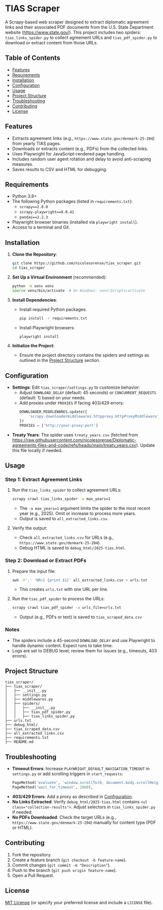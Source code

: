 # TIAS Scraper

A Scrapy-based web scraper designed to extract diplomatic agreement links and their associated PDF documents from the U.S. State Department website (https://www.state.gov/). This project includes two spiders: `tias_links_spider.py` to collect agreement URLs and `tias_pdf_spider.py` to download or extract content from those URLs.

## Table of Contents
- [Features](#features)
- [Requirements](#requirements)
- [Installation](#installation)
- [Configuration](#configuration)
- [Usage](#usage)
- [Project Structure](#project-structure)
- [Troubleshooting](#troubleshooting)
- [Contributing](#contributing)
- [License](#license)

## Features
- Extracts agreement links (e.g., `https://www.state.gov/denmark-25-204`) from yearly TIAS pages.
- Downloads or extracts content (e.g., PDFs) from the collected links.
- Uses Playwright for JavaScript-rendered page handling.
- Includes random user agent rotation and delay to avoid anti-scraping measures.
- Saves results to CSV and HTML for debugging.

## Requirements
- Python 3.8+
- The following Python packages (listed in `requirements.txt`):
  - `scrapy==2.8.0`
  - `scrapy-playwright==0.0.41`
  - `pandas==2.2.3`
- Playwright browser binaries (installed via `playwright install`).
- Access to a terminal and Git.

## Installation
1. **Clone the Repository**:
   ```bash
   git clone https://github.com/nicolesorense/tias_scraper.git
   cd tias_scraper
   ```

2. **Set Up a Virtual Environment** (recommended):
   ```bash
   python -m venv venv
   source venv/bin/activate  # On Windows: venv\Scripts\activate
   ```

3. **Install Dependencies**:
   - Install required Python packages:
     ```bash
     pip install -r requirements.txt
     ```
   - Install Playwright browsers:
     ```bash
     playwright install
     ```

4. **Initialize the Project**:
   - Ensure the project directory contains the spiders and settings as outlined in the [Project Structure](#project-structure) section.

## Configuration
- **Settings**: Edit `tias_scraper/settings.py` to customize behavior:
  - Adjust `DOWNLOAD_DELAY` (default: 45 seconds) or `CONCURRENT_REQUESTS` (default: 1) based on your needs.
  - Add proxies under `PROXIES` if facing 403/429 errors:
    ```python
    DOWNLOADER_MIDDLEWARES.update({
        'scrapy.downloadermiddlewares.httpproxy.HttpProxyMiddleware': 110,
    })
    PROXIES = ['http://your-proxy:port']
    ```
- **Treaty Years**: The spider uses `treaty_years.csv` (fetched from https://raw.githubusercontent.com/nicolesorense/Diplomatic-agreements-files-and-code/refs/heads/main/treaty_years.csv). Update this file locally if needed.

## Usage
### Step 1: Extract Agreement Links
1. Run the `tias_links_spider` to collect agreement URLs:
   ```bash
   scrapy crawl tias_links_spider -a max_years=1
   ```
   - The `-a max_years=1` argument limits the spider to the most recent year (e.g., 2025). Omit or increase to process more years.
   - Output is saved to `all_extracted_links.csv`.

2. Verify the output:
   - Check `all_extracted_links.csv` for URLs (e.g., `https://www.state.gov/denmark-25-204`).
   - Debug HTML is saved to `debug_html/2025-tias.html`.

### Step 2: Download or Extract PDFs
1. Prepare the input file:
   ```bash
   awk -F',' 'NR>1 {print $1}' all_extracted_links.csv > urls.txt
   ```
   - This creates `urls.txt` with one URL per line.

2. Run the `tias_pdf_spider` to process the URLs:
   ```bash
   scrapy crawl tias_pdf_spider -a urls_file=urls.txt
   ```
   - Output (e.g., PDFs or text) is saved to `tias_scraped_data.csv`

### Notes
- The spiders include a 45-second `DOWNLOAD_DELAY` and use Playwright to handle dynamic content. Expect runs to take time.
- Logs are set to DEBUG level; review them for issues (e.g., timeouts, 403 errors).

## Project Structure
```
tias_scraper/
├── tias_scraper/
│   ├── __init__.py
│   ├── settings.py
│   ├── middlewares.py
│   ├── spiders/
│   │   ├── __init__.py
│   │   ├── tias_pdf_spider.py
│   │   ├── tias_links_spider.py
├── urls.txt
├── debug_html/
├── tias_scraped_data.csv
├── all_extracted_links.csv
├── requirements.txt
├── README.md
```

## Troubleshooting
- **Timeout Errors**: Increase `PLAYWRIGHT_DEFAULT_NAVIGATION_TIMEOUT` in `settings.py` or add scrolling triggers in `start_requests`:
  ```python
  PageMethod('evaluate', 'window.scrollTo(0, document.body.scrollHeight)'),
  PageMethod('wait_for_timeout', 2000),
  ```
- **403/429 Errors**: Add a proxy as described in [Configuration](#configuration).
- **No Links Extracted**: Verify `debug_html/2025-tias.html` contains `<ul class="collection-results">`. Adjust selectors in `tias_links_spider.py` if needed.
- **No PDFs Downloaded**: Check the target URLs (e.g., `https://www.state.gov/denmark-25-204`) manually for content type (PDF or HTML).

## Contributing
1. Fork the repository.
2. Create a feature branch (`git checkout -b feature-name`).
3. Commit changes (`git commit -m "Description"`).
4. Push to the branch (`git push origin feature-name`).
5. Open a Pull Request.

## License
[MIT License](LICENSE) (or specify your preferred license and include a `LICENSE` file).
